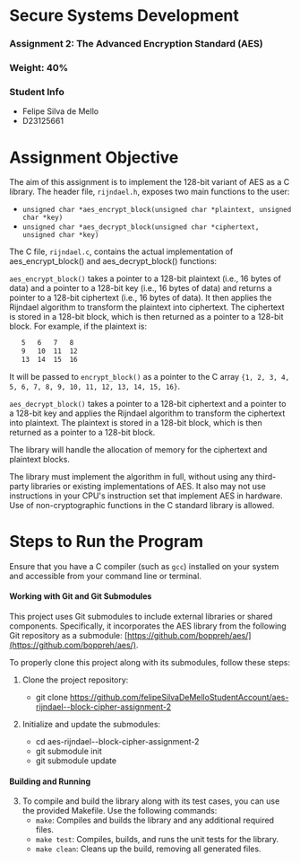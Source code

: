 # Secure Systems Development
### Assignment 2: The Advanced Encryption Standard (AES)
### Weight: 40%
### Student Info
- Felipe Silva de Mello
-  D23125661



# Assignment Objective
The aim of this assignment is to implement the 128-bit variant of AES as a C library. 
The header file, `rijndael.h`, exposes two main functions to the user:
- `unsigned char *aes_encrypt_block(unsigned char *plaintext, unsigned char *key)`
- `unsigned char *aes_decrypt_block(unsigned char *ciphertext, unsigned char *key)`

The C file, `rijndael.c`, contains the actual implementation of aes_encrypt_block() and aes_decrypt_block() functions:

`aes_encrypt_block()` takes a pointer to a 128-bit plaintext (i.e., 16 bytes of data) 
and a pointer to a 128-bit key (i.e., 16 bytes of data) and returns a pointer to a 128-bit ciphertext (i.e., 16 bytes of data). 
It then applies the Rijndael algorithm to transform the plaintext into ciphertext.
The ciphertext is stored in a 128-bit block, which is then returned as a pointer to a 128-bit block.
For example, if the plaintext is:
```1   2  3   4
   5   6   7   8
   9   10  11  12
   13  14  15  16
```
It will be passed to `encrypt_block()` as a pointer to the C array `{1, 2, 3, 4, 5, 6, 7, 8, 9, 10, 11, 12, 13, 14, 15, 16}`.

`aes_decrypt_block()` takes a pointer to a 128-bit ciphertext and a pointer to a 128-bit key 
and applies the Rijndael algorithm to transform the ciphertext into plaintext. 
The plaintext is stored in a 128-bit block, which is then returned as a pointer to a 128-bit block.

The library will handle the allocation of memory for the ciphertext and plaintext blocks.

The library must implement the algorithm in full, without using any third-party libraries or existing implementations of AES. 
It also may not use instructions in your CPU's instruction set that implement AES in hardware. 
Use of non-cryptographic functions in the C standard library is allowed.

# Steps to Run the Program
Ensure that you have a C compiler (such as `gcc`) installed on your system and accessible from your command line or terminal.
#### Working with Git and Git Submodules
This project uses Git submodules to include external libraries or shared components. Specifically, it incorporates the AES library from the following Git repository as a submodule: [https://github.com/boppreh/aes/](https://github.com/boppreh/aes/).

To properly clone this project along with its submodules, follow these steps:
1. Clone the project repository:
   - git clone <https://github.com/felipeSilvaDeMelloStudentAccount/aes-rijndael--block-cipher-assignment-2>

2. Initialize and update the submodules:
   - cd aes-rijndael--block-cipher-assignment-2
   - git submodule init
   - git submodule update


#### Building and Running
3. To compile and build the library along with its test cases, you can use the provided Makefile. Use the following commands:
   - `make`: Compiles and builds the library and any additional required files.
   - `make test`: Compiles, builds, and runs the unit tests for the library.
   - `make clean`: Cleans up the build, removing all generated files.


